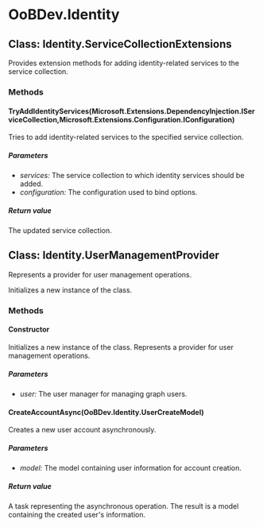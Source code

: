 # OoBDev.Identity


## Class: Identity.ServiceCollectionExtensions
Provides extension methods for adding identity-related services to the service collection. 

### Methods


#### TryAddIdentityServices(Microsoft.Extensions.DependencyInjection.IServiceCollection,Microsoft.Extensions.Configuration.IConfiguration)
Tries to add identity-related services to the specified service collection. 


##### Parameters
* *services:* The service collection to which identity services should be added.
* *configuration:* The configuration used to bind options.




##### Return value
The updated service collection.



## Class: Identity.UserManagementProvider
Represents a provider for user management operations. 

Initializes a new instance of the class.
### Methods


#### Constructor
Initializes a new instance of the class.
Represents a provider for user management operations. 


##### Parameters
* *user:* The user manager for managing graph users.




#### CreateAccountAsync(OoBDev.Identity.UserCreateModel)
Creates a new user account asynchronously. 


##### Parameters
* *model:* The model containing user information for account creation.




##### Return value
A task representing the asynchronous operation. The result is a model containing the created user's information.

